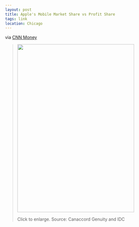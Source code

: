 ```yaml
---
layout: post
title: Apple's Mobile Market Share vs Profit Share
tags: link
location: Chicago
---
```


via <a href="http://tech.fortune.cnn.com/2010/09/21/pie-chart-apples-outrageous-share-of-the-mobile-industrys-profits/">CNN Money</a>

<blockquote><a rel="external nofollow" href="https://fortunebrainstormtech.files.wordpress.com/2010/09/screen-shot-2010-09-21-at-2-02-49-pm.png" target="new"><img class="size-full wp-image-37527" title="Screen shot 2010-09-21 at 2.02.49 PM" src="https://fortunebrainstormtech.files.wordpress.com/2010/09/screen-shot-2010-09-21-at-2-02-49-pm.png?w=380&amp;h=546" alt="" width="380" height="546" /></a>
<p>Click to enlarge. Source: Canaccord Genuity and IDC</p>
</blockquote>
